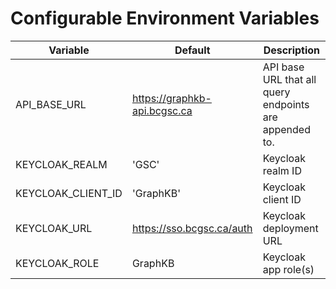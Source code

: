 # Configurable Environment Variables

| Variable           | Default                      | Description                                                                |
| ------------------ | ---------------------------- | -------------------------------------------------------------------------- |
| API_BASE_URL       | https://graphkb-api.bcgsc.ca | API base URL that all query endpoints are appended to.                     |
| KEYCLOAK_REALM     | 'GSC'                        | Keycloak realm ID                                                          |
| KEYCLOAK_CLIENT_ID | 'GraphKB'                    | Keycloak client ID                                                         |
| KEYCLOAK_URL       | https://sso.bcgsc.ca/auth    | Keycloak deployment URL                                                    |
| KEYCLOAK_ROLE      | GraphKB                      | Keycloak app role(s)                                                       |
